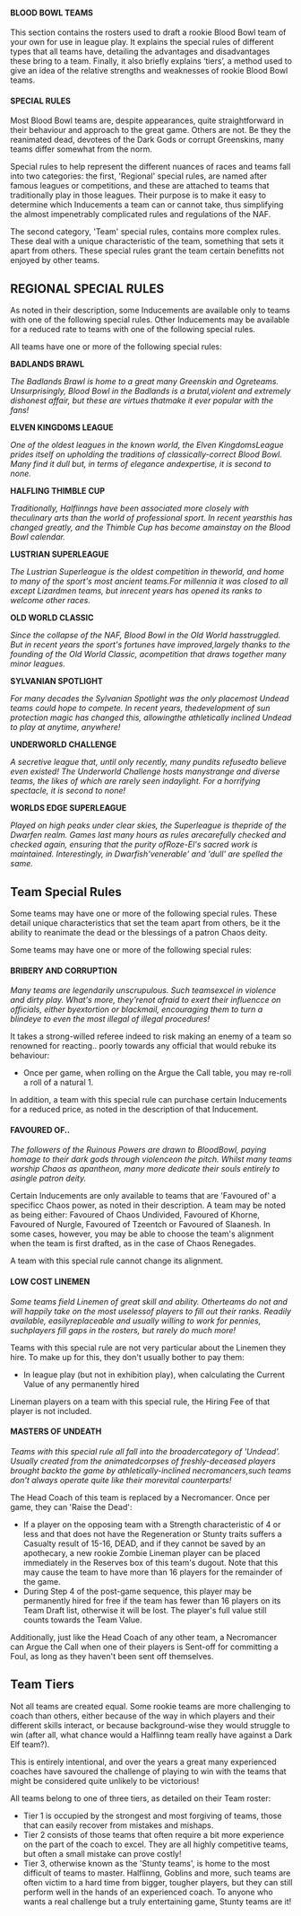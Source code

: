 #### BLOOD BOWL TEAMS

This section contains the rosters used to draft a rookie Blood Bowl team of your own for use in league play. It explains the special rules of different types that all teams have, detailing the advantages and disadvantages these bring to a team. Finally, it also briefly explains ‘tiers’, a method used to give an idea of the relative strengths and weaknesses of rookie Blood Bowl teams.

#### SPECIAL RULES

Most Blood Bowl teams are, despite appearances, quite straightforward in their behaviour and approach to the great game. Others are not. Be they the reanimated dead, devotees of the Dark Gods or corrupt Greenskins, many teams differ somewhat from the norm.

Special rules to help represent the different nuances of races and teams fall into two categories: the first, 'Regional' special rules, are named after famous leagues or competitions, and these are attached to teams that traditionally play in those leagues. Their purpose is to make it easy to determine which Inducements a team can or cannot take, thus simplifying the almost impenetrably complicated rules and regulations of the NAF.

The second category, 'Team' special rules, contains more complex rules. These deal with a unique characteristic of the team, something that sets it apart from others. These special rules grant the team certain benefitts not enjoyed by other teams.

## REGIONAL SPECIAL RULES

As noted in their description, some Inducements are available only to teams with one of the following special rules. Other Inducements may be available for a reduced rate to teams with one of the following special rules.

All teams have one or more of the following special rules:

**BADLANDS BRAWL**

*The Badlands Brawl is home to a great many Greenskin and Ogreteams. Unsurprisingly, Blood Bowl in the Badlands is a brutal,violent and extremely dishonest affair, but these are virtues thatmake it ever popular with the fans!*

**ELVEN KINGD0MS LEAGUE**

*One of the oldest leagues in the known world, the Elven KingdomsLeague prides itself on upholding the traditions of classically-correct Blood Bowl. Many find it dull but, in terms of elegance andexpertise, it is second to none.*

**HALFLING THIMBLE CUP**

*Traditionally, Halflinngs have been associated more closely with theculinary arts than the world of professional sport. In recent yearsthis has changed greatly, and the Thimble Cup has become amainstay on the Blood Bowl calendar.*

**LUSTRIAN SUPERLEAGUE**

*The Lustrian Superleague is the oldest competition in theworld, and home to many of the sport's most ancient teams.For millennia it was closed to all except Lizardmen teams, but inrecent years has opened its ranks to welcome other races.*

**OLD WORLD CLASSIC**

*Since the collapse of the NAF, Blood Bowl in the Old World hasstruggled. But in recent years the sport's fortunes have improved,largely thanks to the founding of the Old World Classic, acompetition that draws together many minor leagues.*

**SYLVANIAN SPOTLIGHT**

*For many decades the Sylvanian Spotlight was the only placemost Undead teams could hope to compete. In recent years, thedevelopment of sun protection magic has changed this, allowingthe athletically inclined Undead to play at anytime, anywhere!*

**UNDERWORLD CHALLENGE**

*A secretive league that, until only recently, many pundits refusedto believe even existed! The Underworld Challenge hosts manystrange and diverse teams, the likes of which are rarely seen indaylight. For a horrifying spectacle, it is second to none!*

**WORLDS EDGE SUPERLEAGUE**

*Played on high peaks under clear skies, the Superleague is thepride of the Dwarfen realm. Games last many hours as rules arecarefully checked and checked again, ensuring that the purity ofRoze-El's sacred work is maintained. Interestingly, in Dwarfish'venerable' and 'dull' are spelled the same.*

## Team Special Rules

Some teams may have one or more of the following special rules. These detail unique characteristics that set the team apart from others, be it the ability to reanimate the dead or the blessings of a patron Chaos deity.

Some teams may have one or more of the following special rules:

#### BRIBERY AND CORRUPTION

*Many teams are legendarily unscrupulous. Such teamsexcel in violence and dirty play. What's more, they'renot afraid to exert their influencce on officials, either byextortion or blackmail, encouraging them to turn a blindeye to even the most illegal of illegal procedures!*

It takes a strong-willed referee indeed to risk making an enemy of a team so renowned for reacting.. poorly towards any official that would rebuke its behaviour:

* Once per game, when rolling on the Argue the Call table, you may re-roll a roll of a natural 1.

In addition, a team with this special rule can purchase certain Inducements for a reduced price, as noted in the description of that Inducement.

#### FAVOURED OF..

*The followers of the Ruinous Powers are drawn to BloodBowl, paying homage to their dark gods through violenceon the pitch. Whilst many teams worship Chaos as apantheon, many more dedicate their souls entirely to asingle patron deity.*

Certain Inducements are only available to teams that are 'Favoured of' a specificc Chaos power, as noted in their description. A team may be noted as being either: Favoured of Chaos Undivided, Favoured of Khorne, Favoured of Nurgle, Favoured of Tzeentch or Favoured of Slaanesh. In some cases, however, you may be able to choose the team's alignment when the team is first drafted, as in the case of Chaos Renegades.

A team with this special rule cannot change its alignment.

#### LOW COST LINEMEN

*Some teams field Linemen of great skill and ability. Otherteams do not and will happily take on the most uselessof players to fill out their ranks. Readily available, easilyreplaceable and usually willing to work for pennies, suchplayers fill gaps in the rosters, but rarely do much more!*

Teams with this special rule are not very particular about the Linemen they hire. To make up for this, they don't usually bother to pay them:

* In league play (but not in exhibition play), when calculating the   Current Value of any permanently hired

Lineman players on a team with this special rule, the Hiring Fee of that player is not included.

#### MASTERS OF UNDEATH

*Teams with this special rule all fall into the broadercategory of 'Undead'. Usually created from the animatedcorpses of freshly-deceased players brought backto the game by athletically-inclined necromancers,such teams don't always operate quite like their morevital counterparts!*

The Head Coach of this team is replaced by a Necromancer. Once per game, they can 'Raise the Dead':

* If a player on the opposing team with a Strength characteristic of 4 or less and that does not have the Regeneration or Stunty traits suffers a Casualty result of 15-16, DEAD, and if they cannot be saved by an apothecary, a new rookie Zombie Lineman player can be placed immediately in the Reserves box of this team's dugout. Note that this may cause the team to have more than 16 players for the remainder of the game.
* During Step 4 of the post-game sequence, this player may be permanently hired for free if the team has fewer than 16 players on its Team Draft list, otherwise it will be lost. The player's full value still counts towards the Team Value.

Additionally, just like the Head Coach of any other team, a Necromancer can Argue the Call when one of their players is Sent-off for committing a Foul, as long as they haven't been sent off themselves.

## Team Tiers

Not all teams are created equal. Some rookie teams are more challenging to coach than others, either because of the way in which players and their different skills interact, or because background-wise they would struggle to win (after all, what chance would a Halflinng team really have against a Dark Elf team?).

This is entirely intentional, and over the years a great many experienced coaches have savoured the challenge of playing to win with the teams that might be considered quite unlikely to be victorious!

All teams belong to one of three tiers, as detailed on their Team roster:

* Tier 1 is occupied by the strongest and most forgiving of teams, those that can easily recover from mistakes and mishaps.
* Tier 2 consists of those teams that often require a bit more experience on the part of the coach to excel. They are all highly competitive teams, but often a small mistake can prove costly!
* Tier 3, otherwise known as the 'Stunty teams', is home to the most difficult of teams to master. Halflinng, Goblins and more, such teams are often victim to a hard time from bigger, tougher players, but they can still perform well in the hands of an experienced coach. To anyone who wants a real challenge but a truly entertaining game, Stunty teams are it!
